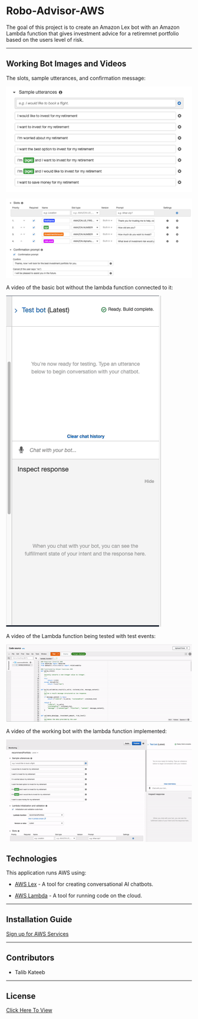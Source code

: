 # Robo-Advisor-AWS

The goal of this project is to create an Amazon Lex bot with an Amazon Lambda function that gives investment advice for a retiremnet portfolio based on the users level of risk. 

---

## Working Bot Images and Videos

The slots, sample utterances, and confirmation message:

![](https://github.com/talibkateeb/Robo-Advisor-AWS/blob/main/Videos:Images/sample-utterances.png)

![](https://github.com/talibkateeb/Robo-Advisor-AWS/blob/main/Videos:Images/slots.png)


A video of the basic bot without the lambda function connected to it:

![](https://github.com/talibkateeb/Robo-Advisor-AWS/blob/main/Videos:Images/basic-bot-test-gif.gif)


A video of the Lambda function being tested with test events:

![](https://github.com/talibkateeb/Robo-Advisor-AWS/blob/main/Videos:Images/lambda-event-tests.gif)

A video of the working bot with the lambda function implemented:

![](https://github.com/talibkateeb/Robo-Advisor-AWS/blob/main/Videos:Images/lambda-implemented-bot-test.gif)

## Technologies

This application runs AWS using:

* [AWS Lex](https://aws.amazon.com/lex/) - A tool for creating conversational AI chatbots.

* [AWS Lambda](https://aws.amazon.com/lambda/) - A tool for running code on the cloud. 

---

## Installation Guide

[Sign up for AWS Services](https://aws.amazon.com/) 

---

## Contributors

*  Talib Kateeb

---

## License

[Click Here To View](https://github.com/talibkateeb/Robo-Advisor-AWS/blob/main/LICENSE)

